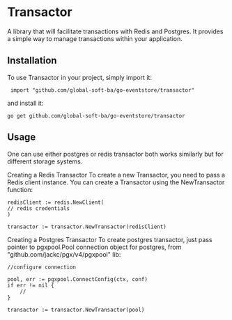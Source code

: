 # Transactor
A library that will facilitate transactions with Redis and Postgres. It provides a simple way to manage transactions within your application.

## Installation
To use Transactor in your project, simply import it:

``` import "github.com/global-soft-ba/go-eventstore/transactor"```

and install it: 

```go get github.com/global-soft-ba/go-eventstore/transactor```


## Usage
One can use either postgres or redis transactor both works similarly but for different storage systems.

Creating a Redis Transactor
To create a new Transactor, you need to pass a Redis client instance. You can create a Transactor using the NewTransactor function:

```
redisClient := redis.NewClient(
// redis credentials
)

transactor := transactor.NewTransactor(redisClient)
```

Creating a Postgres Transactor
To create postgres transactor, just pass pointer to pgxpool.Pool connection object for postgres, from  "github.com/jackc/pgx/v4/pgxpool" lib:

```
//configure connection

pool, err := pgxpool.ConnectConfig(ctx, conf)
if err != nil {
    //
}

transactor := transactor.NewTransactor(pool)
```